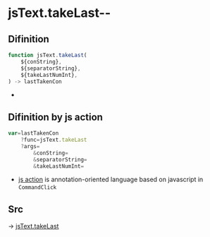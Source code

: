 # jsText.takeLast--

## Difinition

```js.js
function jsText.takeLast(
	${conString},
	${separatorString},
	${takeLastNumInt},
) -> lastTakenCon
```

- 


## Difinition by js action

```js.js
var=lastTakenCon
	?func=jsText.takeLast
	?args=
		&conString=
		&separatorString=
		&takeLastNumInt=
```

- [js action](#) is annotation-oriented language based on javascript in `CommandClick`



## Src

-> [jsText.takeLast](https://github.com/puutaro/CommandClick/blob/master/app/src/main/java/com/puutaro/commandclick/fragment_lib/terminal_fragment/js_interface/text/JsText.kt#L61)


